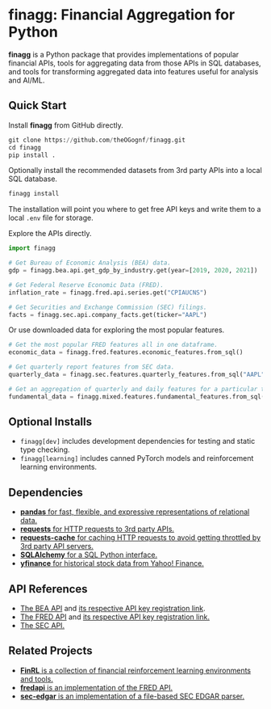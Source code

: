 # finagg: Financial Aggregation for Python

**finagg** is a Python package that provides implementations of popular financial APIs,
tools for aggregating data from those APIs in SQL databases, and tools for transforming
aggregated data into features useful for analysis and AI/ML.

## Quick Start

Install **finagg** from GitHub directly.

```python
git clone https://github.com/theOGognf/finagg.git
cd finagg
pip install .
```

Optionally install the recommended datasets from 3rd party APIs into a local SQL database.

```python
finagg install
```

The installation will point you where to get free API keys and write them to a local
`.env` file for storage.

Explore the APIs directly.

```python
import finagg

# Get Bureau of Economic Analysis (BEA) data.
gdp = finagg.bea.api.get_gdp_by_industry.get(year=[2019, 2020, 2021])

# Get Federal Reserve Economic Data (FRED).
inflation_rate = finagg.fred.api.series.get("CPIAUCNS")

# Get Securities and Exchange Commission (SEC) filings.
facts = finagg.sec.api.company_facts.get(ticker="AAPL")
```

Or use downloaded data for exploring the most popular features.

```python
# Get the most popular FRED features all in one dataframe.
economic_data = finagg.fred.features.economic_features.from_sql()

# Get quarterly report features from SEC data.
quarterly_data = finagg.sec.features.quarterly_features.from_sql("AAPL")

# Get an aggregation of quarterly and daily features for a particular ticker.
fundamental_data = finagg.mixed.features.fundamental_features.from_sql("AAPL")
```

## Optional Installs

- `finagg[dev]` includes development dependencies for testing and static type checking.
- `finagg[learning]` includes canned PyTorch models and reinforcement learning environments.

## Dependencies

- [**pandas** for fast, flexible, and expressive representations of relational data.](https://pandas.pydata.org/)
- [**requests** for HTTP requests to 3rd party APIs.](https://requests.readthedocs.io/en/latest/)
- [**requests-cache** for caching HTTP requests to avoid getting throttled by 3rd party API servers.](https://requests-cache.readthedocs.io/en/stable/)
- [**SQLAlchemy** for a SQL Python interface.](https://www.sqlalchemy.org/)
- [**yfinance** for historical stock data from Yahoo! Finance.](https://github.com/ranaroussi/yfinance)

## API References

- [The BEA API](https://apps.bea.gov/api/signup/) and [its respective API key registration link](https://apps.bea.gov/API/signup/).
- [The FRED API](https://fred.stlouisfed.org/docs/api/fred/) and [its respective API key registration link.](https://fredaccount.stlouisfed.org/login/secure/)
- [The SEC API.](https://www.sec.gov/edgar/sec-api-documentation)

## Related Projects

- [**FinRL** is a collection of financial reinforcement learning environments and tools.](https://github.com/AI4Finance-Foundation/FinRL)
- [**fredapi** is an implementation of the FRED API.](https://github.com/mortada/fredapi)
- [**sec-edgar** is an implementation of a file-based SEC EDGAR parser.](https://github.com/sec-edgar/sec-edgar)
